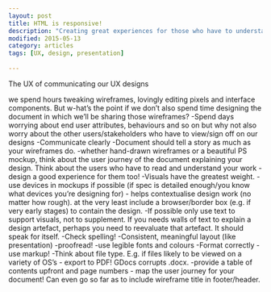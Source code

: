 ```yaml
---
layout: post
title: HTML is responsive!
description: "Creating great experiences for those who have to understand your designs"
modified: 2015-05-13
category: articles
tags: [UX, design, presentation]
 
---
```


The UX of communicating our UX designs

we spend hours tweaking wireframes, lovingly editing pixels and interface components. But w-hat’s the point if we don’t also spend time designing the document in which we’ll be sharing those wireframes?
-Spend days worrying about end user attributes, behaviours and so on but why not also worry about the other users/stakeholders who have to view/sign off on our designs
-Communicate clearly
-Document should tell a story as much as your wireframes do. 
-whether hand-drawn wireframes or a beautiful PS mockup, think about the user journey of the document explaining your design. Think about the users who have to read and understand your work - design a good experience for them too!
-Visuals have the greatest weight.
-use devices in mockups if possible (if spec is detailed enough/you know what devices you’re designing for) - helps contextualise design work (no matter how rough). at the very least include a browser/border box (e.g. if very early stages) to contain the design. 
-If possible only use text to support visuals, not to supplement. If you needs walls of text to explain a design artefact, perhaps you need to reevaluate that artefact. It should speak for itself. 
-Check spelling!
-Consistent, meaningful layout (like presentation)
-proofread!
-use legible fonts and colours
-Format correctly - use markup! 
-Think about file type. E.g. if files likely to be viewed on a variety of OS’s - export to PDF! GDocs corrupts .docx. 
-provide a table of contents upfront and page numbers - map the user journey for your document! Can even go so far as to include wireframe title in footer/header.
